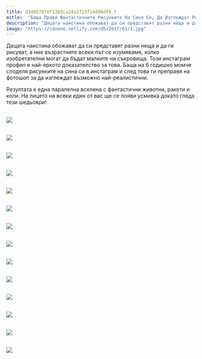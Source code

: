 ```yaml
---
title: d3d867d7ef1303ca24a2723f14096df0_t
mitle:  "Баща Прави Фантастичните Рисунките На Сина Си, Да Изглеждат Реални"
description: "Децата наистина обожават да си представят разни неща и да ги рисуват, а ние възрастните всеки път се изумяваме, колко изобретателни могат да бъдат малките ни съкров"
image: "https://cdnone.netlify.com/db/2017/01/1.jpg"
---
```


 <p>Децата наистина обожават да си представят разни неща и да ги рисуват, а ние възрастните всеки път се изумяваме, колко изобретателни могат да бъдат малките ни съкровища. Този инстаграм профил е най-яркото доказателство за това. Баща на 6 годишно момче споделя рисунките на сина си в инстаграм и след това ги преправя на фотошоп за да изглеждат възможно най-реалистични.</p>      <p>Резултата е една паралелна вселена с фантастични животни, ракети и коли. На лицето на всеки един от вас ще се появи усмивка докато гледа тези шедьоври!</p>  <p> <br/><img src="https://cdnone.netlify.com/db/2017/01/1.jpg"/><br/></p> <p> <br/><img src="https://cdnone.netlify.com/db/2017/01/2.jpg"/><br/></p>       <p> <br/><img src="https://cdnone.netlify.com/db/2017/01/3.jpg"/><br/></p>  <p> <br/><img src="https://cdnone.netlify.com/db/2017/01/4.jpg"/><br/></p>  <p> <br/><img src="https://cdnone.netlify.com/db/2017/01/5.jpg"/><br/></p> <p> <br/><img src="https://cdnone.netlify.com/db/2017/01/6.jpg"/><br/></p>      <p> <br/><img src="https://cdnone.netlify.com/db/2017/01/7.jpg"/><br/></p> <p> <br/><img src="https://cdnone.netlify.com/db/2017/01/8.jpg"/><br/></p> <p> <br/><img src="https://cdnone.netlify.com/db/2017/01/9.jpg"/><br/></p>  <p> <br/><img src="https://cdnone.netlify.com/db/2017/01/10.jpg"/><br/></p> <p> <br/><img src="https://cdnone.netlify.com/db/2017/01/11.jpg"/><br/></p> <p> <br/><img src="https://cdnone.netlify.com/db/2017/01/12.jpg"/><br/></p>      <p> <br/><img src="https://cdnone.netlify.com/db/2017/01/13.jpg"/><br/></p>  <p> <br/><img src="https://cdnone.netlify.com/db/2017/01/dad.png"/></p>       